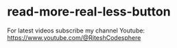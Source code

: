 # read-more-real-less-button

For latest videos subscribe my channel Youtube: https://www.youtube.com/@RiteshCodesphere
